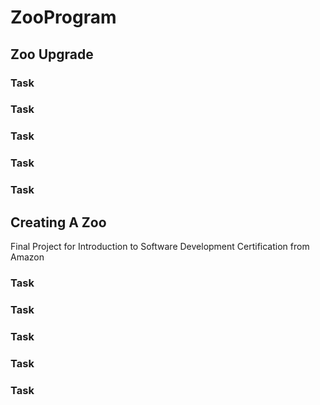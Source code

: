 # ZooProgram

## Zoo Upgrade

### Task 

### Task 

### Task 

### Task 

### Task 

## Creating A Zoo
Final Project for Introduction to Software Development Certification from Amazon

### Task 

### Task 

### Task 

### Task 

### Task 
